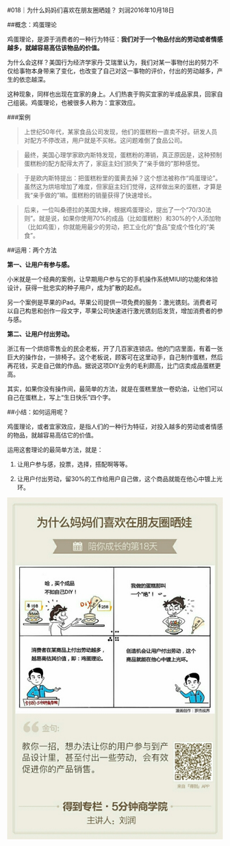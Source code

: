 #018｜为什么妈妈们喜欢在朋友圈晒娃？
刘润2016年10月18日

##概念：鸡蛋理论

鸡蛋理论，是源于消费者的一种行为特征：**我们对于一个物品付出的劳动或者情感越多，就越容易高估该物品的价值。**

为什么会这样？美国行为经济学家丹·艾瑞里认为，我们对某一事物付出的努力不仅给事物本身带来了变化，也改变了自己对这一事物的评价，付出的劳动越多，产生的依恋越深。

这种现象，同样也出现在宜家的身上。人们热衷于购买宜家的半成品家具，回家自己组装。鸡蛋理论，也被很多人称为：宜家效应。

###案例

>上世纪50年代，某家食品公司发现，他们的蛋糕粉一直卖不好。研发人员对配方不停改进，用户就是不买帐。这问题难倒了食品公司。

>最终，美国心理学家欧内斯特发现，蛋糕粉的滞销，真正原因是，这种预制蛋糕粉的配方配得太齐了，家庭主妇们损失了“亲手做的”那种感觉。

>于是欧内斯特提出：把蛋糕粉里的蛋黄去掉？这个想法被称作“鸡蛋理论”。虽然这为烘培增加了难度，但家庭主妇们觉得，这样做出来的蛋糕，才算是我“亲手做的”嘛。蛋糕粉的销量获得了快速增长。

>后来，一位叫桑德拉的美国大婶，根据鸡蛋理论，提出了一个“70/30法则”。就是说，如果你使用70%的成品（比如蛋糕粉）和30%的个人添加物（比如鸡蛋），你就能用最少的劳动，把工业化的“食品”变成个性化的“美食”。

##运用：两个方法

**第一、让用户有参与感。**

小米就是一个经典的案例，让早期用户参与它的手机操作系统MIUI的功能和体验设计，获得一批忠实的种子用户，成为扩散的起点。

另一个案例是苹果的iPad。苹果公司提供一项免费的服务：激光镌刻。消费者可以自己构思和创作一段文字，苹果公司快速进行激光镌刻后发货，增加消费者的参与感。

**第二、让用户付出劳动。**

浙江有一个烘焙零售业的民企老板，开了几百家连锁店。他的门店里面，有着一张巨大的操作台，一排椅子。这个老板说，顾客可在这里动手，自己制作蛋糕，然后再花钱，买走自己做的作品。据说这项DIY业务的毛利颇高，比门店卖成品蛋糕更高。

其实，如果你没有操作间，最简单的方法，就是在蛋糕里放一卷奶油，让他们可以自己在蛋糕上，写上“生日快乐”四个字。

##小结：如何运用呢？

鸡蛋理论，或者宜家效应，是指人们的一种行为特征，对投入越多的劳动或者情感的物品，就越容易高估它的价值。

运用这套理论的最简单方法，就是：

1. 让用户参与感，投票，选择，搭配啊等等。

2. 让用户付出劳动，留30%的工作给用户自己做，这个商品就能在他心中镀上光环。

![](./_image/2017-08-04-10-44-51.jpg)
